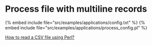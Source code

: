 # Process file with multiline records


{% embed include file="src/examples/applications/config.txt" %}
{% embed include file="src/examples/applications/process_config.pl" %}


[How to read a CSV file using Perl?](https://perlmaven.com/how-to-read-a-csv-file-using-perl)



